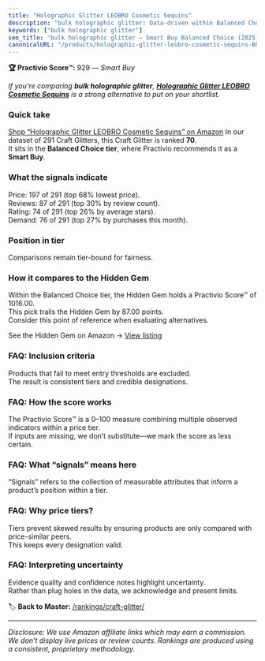 ```yaml
---
title: "Holographic Glitter LEOBRO Cosmetic Sequins"
description: "bulk holographic glitter: Data-driven within Balanced Choice ranking using the Practivio Score™. Positioned by quality, value, demand, findability, momentum."
keywords: ["bulk holographic glitter"]
seo_title: "bulk holographic glitter — Smart Buy Balanced Choice (2025)"
canonicalURL: "/products/holographic-glitter-leobro-cosmetic-sequins-B08M3DGFDW/"
---
```


**🏆 Practivio Score™:** 929 — _Smart Buy_


*If you're comparing **bulk holographic glitter**, **[Holographic Glitter LEOBRO Cosmetic Sequins](https://www.amazon.com/dp/B08M3DGFDW?tag=practivio-20)** is a strong alternative to put on your shortlist.*
### Quick take
[Shop “Holographic Glitter LEOBRO Cosmetic Sequins” on Amazon](https://www.amazon.com/dp/B08M3DGFDW?tag=practivio-20)
In our dataset of 291 Craft Glitters, this Craft Glitter is ranked **70**.  
It sits in the **Balanced Choice tier**, where Practivio recommends it as a **Smart Buy**.

### What the signals indicate
Price: 197 of 291 (top 68% lowest price).  
Reviews: 87 of 291 (top 30% by review count).  
Rating: 74 of 291 (top 26% by average stars).  
Demand: 76 of 291 (top 27% by purchases this month).

### Position in tier
Comparisons remain tier-bound for fairness.

### How it compares to the Hidden Gem
Within the Balanced Choice tier, the Hidden Gem holds a Practivio Score™ of 1016.00.  
This pick trails the Hidden Gem by 87.00 points.  
Consider this point of reference when evaluating alternatives.  

See the Hidden Gem on Amazon → [View listing](https://www.amazon.com/dp/B009WLPEJA?tag=practivio-20)

### FAQ: Inclusion criteria
Products that fail to meet entry thresholds are excluded.  
The result is consistent tiers and credible designations.

### FAQ: How the score works
The Practivio Score™ is a 0–100 measure combining multiple observed indicators within a price tier.  
If inputs are missing, we don’t substitute—we mark the score as less certain.

### FAQ: What “signals” means here
“Signals” refers to the collection of measurable attributes that inform a product’s position within a tier.

### FAQ: Why price tiers?
Tiers prevent skewed results by ensuring products are only compared with price-similar peers.  
This keeps every designation valid.

### FAQ: Interpreting uncertainty
Evidence quality and confidence notes highlight uncertainty.  
Rather than plug holes in the data, we acknowledge and present limits.


🏷️ **Back to Master:** [/rankings/craft-glitter/](/rankings/craft-glitter/)

---
_Disclosure: We use Amazon affiliate links which may earn a commission. We don’t display live prices or review counts. Rankings are produced using a consistent, proprietary methodology._
